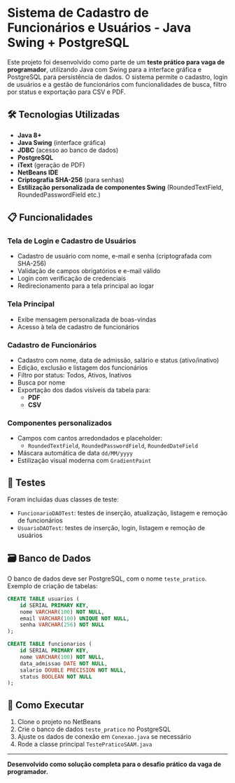 # Sistema de Cadastro de Funcionários e Usuários - Java Swing + PostgreSQL

Este projeto foi desenvolvido como parte de um **teste prático para vaga de programador**, utilizando Java com Swing para a interface gráfica e PostgreSQL para persistência de dados. O sistema permite o cadastro, login de usuários e a gestão de funcionários com funcionalidades de busca, filtro por status e exportação para CSV e PDF.

## 🛠 Tecnologias Utilizadas

- **Java 8+**
- **Java Swing** (interface gráfica)
- **JDBC** (acesso ao banco de dados)
- **PostgreSQL**
- **iText** (geração de PDF)
- **NetBeans IDE**
- **Criptografia SHA-256** (para senhas)
- **Estilização personalizada de componentes Swing** (RoundedTextField, RoundedPasswordField etc.)

## 📋 Funcionalidades

### Tela de Login e Cadastro de Usuários

- Cadastro de usuário com nome, e-mail e senha (criptografada com SHA-256)
- Validação de campos obrigatórios e e-mail válido
- Login com verificação de credenciais
- Redirecionamento para a tela principal ao logar

### Tela Principal

- Exibe mensagem personalizada de boas-vindas
- Acesso à tela de cadastro de funcionários

### Cadastro de Funcionários

- Cadastro com nome, data de admissão, salário e status (ativo/inativo)
- Edição, exclusão e listagem dos funcionários
- Filtro por status: Todos, Ativos, Inativos
- Busca por nome
- Exportação dos dados visíveis da tabela para:
  - **PDF**
  - **CSV**

### Componentes personalizados

- Campos com cantos arredondados e placeholder:
  - `RoundedTextField`, `RoundedPasswordField`, `RoundedDateField`
- Máscara automática de data `dd/MM/yyyy`
- Estilização visual moderna com `GradientPaint`

## 🧪 Testes

Foram incluídas duas classes de teste:

- `FuncionarioDAOTest`: testes de inserção, atualização, listagem e remoção de funcionários
- `UsuarioDAOTest`: testes de inserção, login, listagem e remoção de usuários

## 🗃 Banco de Dados

O banco de dados deve ser PostgreSQL, com o nome `teste_pratico`. Exemplo de criação de tabelas:

```sql
CREATE TABLE usuarios (
    id SERIAL PRIMARY KEY,
    nome VARCHAR(100) NOT NULL,
    email VARCHAR(100) UNIQUE NOT NULL,
    senha VARCHAR(256) NOT NULL
);

CREATE TABLE funcionarios (
    id SERIAL PRIMARY KEY,
    nome VARCHAR(100) NOT NULL,
    data_admissao DATE NOT NULL,
    salario DOUBLE PRECISION NOT NULL,
    status BOOLEAN NOT NULL
);
```

## 🚀 Como Executar

1. Clone o projeto no NetBeans
2. Crie o banco de dados `teste_pratico` no PostgreSQL
3. Ajuste os dados de conexão em `Conexao.java` se necessário
4. Rode a classe principal `TestePraticoSAAM.java`

---

**Desenvolvido como solução completa para o desafio prático da vaga de programador.**
